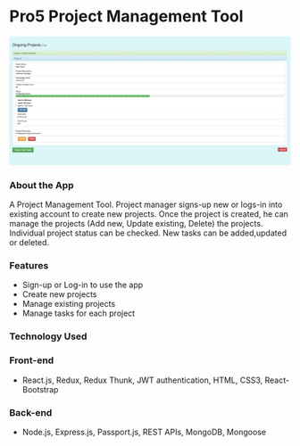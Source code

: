 # Pro5 Project Management Tool

![dock](Pro5-Project.png) 

### About the App
A Project Management Tool.
Project manager signs-up new or logs-in into existing account to create new projects.
Once the project is created, he can manage the projects (Add new, Update existing, Delete) the projects.
Individual project status can be checked. New tasks can be added,updated or deleted.


### Features

- Sign-up or Log-in to use the app
- Create new projects
- Manage existing projects
- Manage tasks for each project

### Technology Used

### Front-end
- React.js, Redux, Redux Thunk, JWT authentication, HTML, CSS3, React-Bootstrap

### Back-end
- Node.js, Express.js, Passport.js, REST APIs, MongoDB, Mongoose
